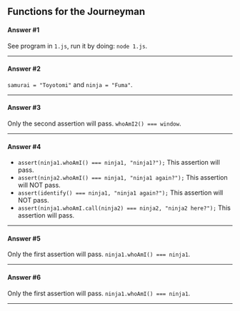 ## Functions for the Journeyman

#### Answer #1
See program in `1.js`, run it by doing: `node 1.js`.
***

#### Answer #2
`samurai = "Toyotomi"` and `ninja = "Fuma"`.
***

#### Answer #3
Only the second assertion will pass. `whoAmI2() === window`.
***

#### Answer #4
- `assert(ninja1.whoAmI() === ninja1, "ninja1?");` This assertion will pass.
- `assert(ninja2.whoAmI() === ninja1, "ninja1 again?");` This assertion will NOT pass.
- `assert(identify() === ninja1, "ninja1 again?");` This assertion will NOT pass.
- `assert(ninja1.whoAmI.call(ninja2) === ninja2, "ninja2 here?");` This assertion will pass.
***

#### Answer #5
Only the first assertion will pass. `ninja1.whoAmI() === ninja1`.
***

#### Answer #6
Only the first assertion will pass. `ninja1.whoAmI() === ninja1`.
***
